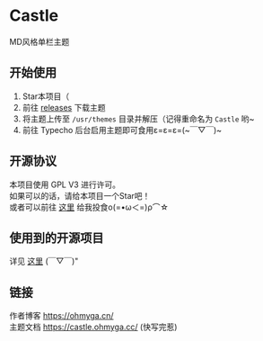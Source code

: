 # Castle
MD风格单栏主题
## 开始使用
1. Star本项目（<br>
2. 前往 [releases](https://github.com/ohmyga233/castle-Typecho-Theme/releases) 下载主题<br>
3. 将主题上传至 `/usr/themes` 目录并解压（记得重命名为 `Castle` 哟~<br>
4. 前往 Typecho 后台启用主题即可食用ε=ε=ε=(\~￣▽￣)\~
## 开源协议
本项目使用 GPL V3 进行许可。<br>
如果可以的话，请给本项目一个Star吧！<br>
或者可以前往 [这里](https://pay.ohmyga.cn/) 给我投食ο(=•ω＜=)ρ⌒☆
## 使用到的开源项目
详见 [这里](https://castle.ohmyga.cc/#/copy?id=%e4%bd%bf%e7%94%a8%e7%9a%84%e5%bc%80%e6%ba%90%e9%a1%b9%e7%9b%ae) (￣▽￣)"
## 链接
作者博客 https://ohmyga.cn/<br>
主题文档 https://castle.ohmyga.cc/ (快写完惹)
